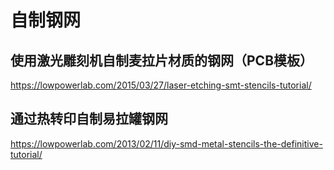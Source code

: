 # 自制钢网
## 使用激光雕刻机自制麦拉片材质的钢网（PCB模板）  
https://lowpowerlab.com/2015/03/27/laser-etching-smt-stencils-tutorial/
## 通过热转印自制易拉罐钢网
https://lowpowerlab.com/2013/02/11/diy-smd-metal-stencils-the-definitive-tutorial/